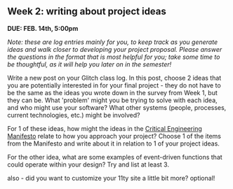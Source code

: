 ## Week 2: writing about project ideas

**DUE: FEB. 14th, 5:00pm**

_Note: these are log entries mainly for you, to keep track as you generate ideas and walk closer to developing your project proposal. Please answer the questions in the format that is most helpful for you; take some time to be thoughtful, as it will help you later on in the semester!_

Write a new post on your Glitch class log. In this post, choose 2 ideas that you are potentially interested in for your final project - they do not have to be the same as the ideas you wrote down in the survey from Week 1, but they can be. What 'problem' might you be trying to solve with each idea, and who might use your software? What other systems (people, processes, current technologies, etc.) might be involved?

For 1 of these ideas, how might the ideas in the [Critical Engineering Manifesto](https://criticalengineering.org/) relate to how you approach your project? Choose 1 of the items from the Manifesto and write about it in relation to 1 of your project ideas. 

For the other idea, what are some examples of event-driven functions that could operate within your design? Try and list at least 3.

also - did you want to customize your 11ty site a little bit more? optional!
